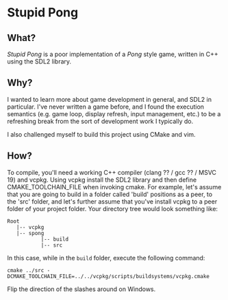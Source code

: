 # Stupid Pong

## What?
*Stupid Pong* is a poor implementation of a *Pong* style game, written in C++ using the SDL2 library.

## Why?
I wanted to learn more about game development in general, and SDL2 in particular. I've never written a game before, and I found the 
execution semantics (e.g. game loop, display refresh, input management, etc.) to be a refreshing break from the sort of development
work I typically do.

I also challenged myself to build this project using CMake and vim.

## How?
To compile, you'll need a working C++ compiler (clang ?? / gcc ?? / MSVC 19) and vcpkg. Using vcpkg install the SDL2 library and then define 
CMAKE_TOOLCHAIN_FILE when invoking cmake. For example, let's assume that you are going to build in a folder called 'build' positions as a peer,
to the 'src' folder, and let's further assume that you've install vcpkg to a peer folder of your project folder. Your directory tree would look
something like:

```
Root
   |-- vcpkg
   |-- spong
           |-- build
           |-- src
```

In this case, while in the `build` folder, execute the following command:

`cmake ../src -DCMAKE_TOOLCHAIN_FILE=../../vcpkg/scripts/buildsystems/vcpkg.cmake`

Flip the direction of the slashes around on Windows.